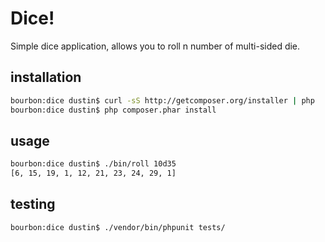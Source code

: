 Dice!
=======
Simple dice application, allows you to roll n number of multi-sided die.

## installation
```bash
bourbon:dice dustin$ curl -sS http://getcomposer.org/installer | php
bourbon:dice dustin$ php composer.phar install
```

## usage
```bash
bourbon:dice dustin$ ./bin/roll 10d35
[6, 15, 19, 1, 12, 21, 23, 24, 29, 1]
```

## testing
```bash
bourbon:dice dustin$ ./vendor/bin/phpunit tests/
```
